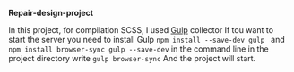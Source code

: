 **Repair-design-project**

In this project, for compilation SCSS, I used [Gulp](https://gulpjs.com) collector
If tou want to start the server you need to install Gulp `npm install --save-dev gulp ` and `npm install browser-sync gulp --save-dev` in the command line in the project directory write `gulp browser-sync`
And the project will start.